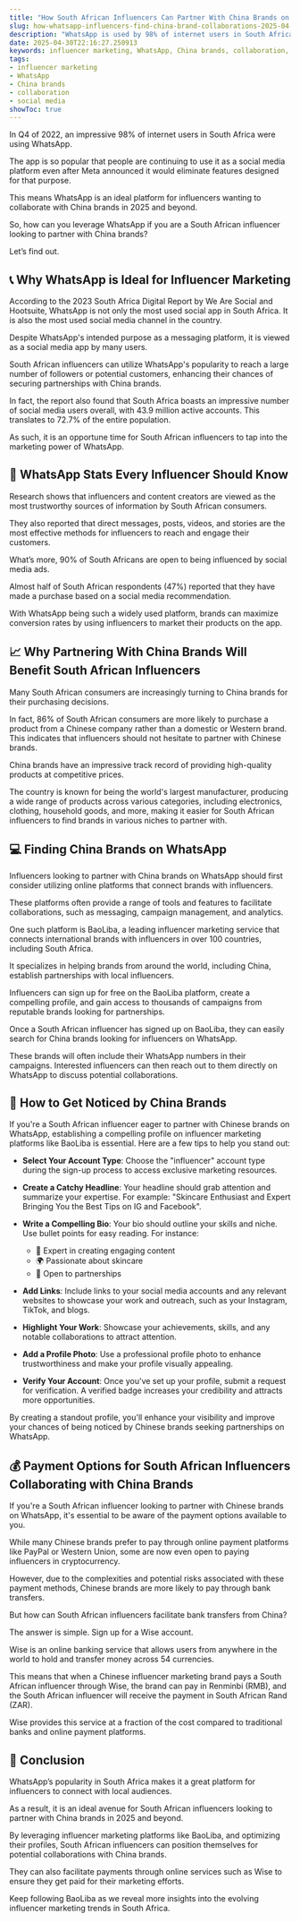```yaml
---
title: "How South African Influencers Can Partner With China Brands on WhatsApp"
slug: how-whatsapp-influencers-find-china-brand-collaborations-2025-04-30
description: "WhatsApp is used by 98% of internet users in South Africa, making it a great tool for influencers looking to partner with China brands."
date: 2025-04-30T22:16:27.250913
keywords: influencer marketing, WhatsApp, China brands, collaboration, social media
tags:
- influencer marketing
- WhatsApp
- China brands
- collaboration
- social media
showToc: true
---
```


In Q4 of 2022, an impressive 98% of internet users in South Africa were using WhatsApp.

The app is so popular that people are continuing to use it as a social media platform even after Meta announced it would eliminate features designed for that purpose.

This means WhatsApp is an ideal platform for influencers wanting to collaborate with China brands in 2025 and beyond.

So, how can you leverage WhatsApp if you are a South African influencer looking to partner with China brands?

Let’s find out.

## 📞 Why WhatsApp is Ideal for Influencer Marketing

According to the 2023 South Africa Digital Report by We Are Social and Hootsuite, WhatsApp is not only the most used social app in South Africa. It is also the most used social media channel in the country.

Despite WhatsApp's intended purpose as a messaging platform, it is viewed as a social media app by many users.

South African influencers can utilize WhatsApp's popularity to reach a large number of followers or potential customers, enhancing their chances of securing partnerships with China brands.

In fact, the report also found that South Africa boasts an impressive number of social media users overall, with 43.9 million active accounts. This translates to 72.7% of the entire population.

As such, it is an opportune time for South African influencers to tap into the marketing power of WhatsApp.

## 📲 WhatsApp Stats Every Influencer Should Know

Research shows that influencers and content creators are viewed as the most trustworthy sources of information by South African consumers.

They also reported that direct messages, posts, videos, and stories are the most effective methods for influencers to reach and engage their customers.

What’s more, 90% of South Africans are open to being influenced by social media ads.

Almost half of South African respondents (47%) reported that they have made a purchase based on a social media recommendation.

With WhatsApp being such a widely used platform, brands can maximize conversion rates by using influencers to market their products on the app.

## 📈 Why Partnering With China Brands Will Benefit South African Influencers

Many South African consumers are increasingly turning to China brands for their purchasing decisions.

In fact, 86% of South African consumers are more likely to purchase a product from a Chinese company rather than a domestic or Western brand. This indicates that influencers should not hesitate to partner with Chinese brands.

China brands have an impressive track record of providing high-quality products at competitive prices.

The country is known for being the world's largest manufacturer, producing a wide range of products across various categories, including electronics, clothing, household goods, and more, making it easier for South African influencers to find brands in various niches to partner with.

## 💻 Finding China Brands on WhatsApp

Influencers looking to partner with China brands on WhatsApp should first consider utilizing online platforms that connect brands with influencers.

These platforms often provide a range of tools and features to facilitate collaborations, such as messaging, campaign management, and analytics.

One such platform is BaoLiba, a leading influencer marketing service that connects international brands with influencers in over 100 countries, including South Africa.

It specializes in helping brands from around the world, including China, establish partnerships with local influencers.

Influencers can sign up for free on the BaoLiba platform, create a compelling profile, and gain access to thousands of campaigns from reputable brands looking for partnerships.

Once a South African influencer has signed up on BaoLiba, they can easily search for China brands looking for influencers on WhatsApp.

These brands will often include their WhatsApp numbers in their campaigns. Interested influencers can then reach out to them directly on WhatsApp to discuss potential collaborations.

## 📢 How to Get Noticed by China Brands

If you're a South African influencer eager to partner with Chinese brands on WhatsApp, establishing a compelling profile on influencer marketing platforms like BaoLiba is essential. Here are a few tips to help you stand out:

- **Select Your Account Type**: Choose the "influencer" account type during the sign-up process to access exclusive marketing resources.

- **Create a Catchy Headline**: Your headline should grab attention and summarize your expertise. For example: "Skincare Enthusiast and Expert Bringing You the Best Tips on IG and Facebook".

- **Write a Compelling Bio**: Your bio should outline your skills and niche. Use bullet points for easy reading. For instance:
  - 📸 Expert in creating engaging content
  - 🌍 Passionate about skincare
  - 🤝 Open to partnerships

- **Add Links**: Include links to your social media accounts and any relevant websites to showcase your work and outreach, such as your Instagram, TikTok, and blogs.

- **Highlight Your Work**: Showcase your achievements, skills, and any notable collaborations to attract attention.

- **Add a Profile Photo**: Use a professional profile photo to enhance trustworthiness and make your profile visually appealing.

- **Verify Your Account**: Once you've set up your profile, submit a request for verification. A verified badge increases your credibility and attracts more opportunities.

By creating a standout profile, you'll enhance your visibility and improve your chances of being noticed by Chinese brands seeking partnerships on WhatsApp.

## 💰 Payment Options for South African Influencers Collaborating with China Brands

If you're a South African influencer looking to partner with Chinese brands on WhatsApp, it's essential to be aware of the payment options available to you.

While many Chinese brands prefer to pay through online payment platforms like PayPal or Western Union, some are now even open to paying influencers in cryptocurrency.

However, due to the complexities and potential risks associated with these payment methods, Chinese brands are more likely to pay through bank transfers.

But how can South African influencers facilitate bank transfers from China?

The answer is simple. Sign up for a Wise account.

Wise is an online banking service that allows users from anywhere in the world to hold and transfer money across 54 currencies.

This means that when a Chinese influencer marketing brand pays a South African influencer through Wise, the brand can pay in Renminbi (RMB), and the South African influencer will receive the payment in South African Rand (ZAR).

Wise provides this service at a fraction of the cost compared to traditional banks and online payment platforms.

## 🎉 Conclusion

WhatsApp’s popularity in South Africa makes it a great platform for influencers to connect with local audiences.

As a result, it is an ideal avenue for South African influencers looking to partner with China brands in 2025 and beyond.

By leveraging influencer marketing platforms like BaoLiba, and optimizing their profiles, South African influencers can position themselves for potential collaborations with China brands.

They can also facilitate payments through online services such as Wise to ensure they get paid for their marketing efforts.

Keep following BaoLiba as we reveal more insights into the evolving influencer marketing trends in South Africa.